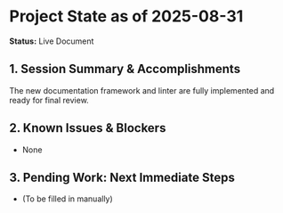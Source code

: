 # Project State as of 2025-08-31

**Status:** Live Document

## 1. Session Summary & Accomplishments
The new documentation framework and linter are fully implemented and ready for final review.

## 2. Known Issues & Blockers
- None

## 3. Pending Work: Next Immediate Steps
- (To be filled in manually)
